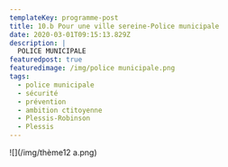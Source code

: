 ```yaml
---
templateKey: programme-post
title: 10.b Pour une ville sereine-Police municipale
date: 2020-03-01T09:15:13.829Z
description: |
  POLICE MUNICIPALE
featuredpost: true
featuredimage: /img/police municipale.png
tags:
  - police municipale
  - sécurité
  - prévention
  - ambition ctitoyenne
  - Plessis-Robinson
  - Plessis
---
```

![](/img/thème12 a.png)
